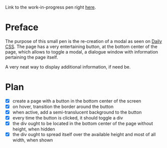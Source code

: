 Link to the work-in-progress pen right [here]().

# Preface 

The purpose of this small pen is the re-creation of a modal as seen on [Daily CSS](https://dailycssdesign.com/144/). The page has a very entertaining button, at the bottom center of the page, which allows to toggle a modal, a dialogue window with information pertaining the page itself.

A very neat way to display additional information, if need be.

# Plan

- [x] create a page with a button in the bottom center of the screen
- [x] on hover, transition the border around the button
- [x] when active, add a semi-translucent background to the button
- [x] every time the button is clicked, it should toggle a div
- [x] the div ought to be located in the bottom center of the page without height, when hidden
- [x] the div ought to spread itself over the available height and most of all width, when shown
